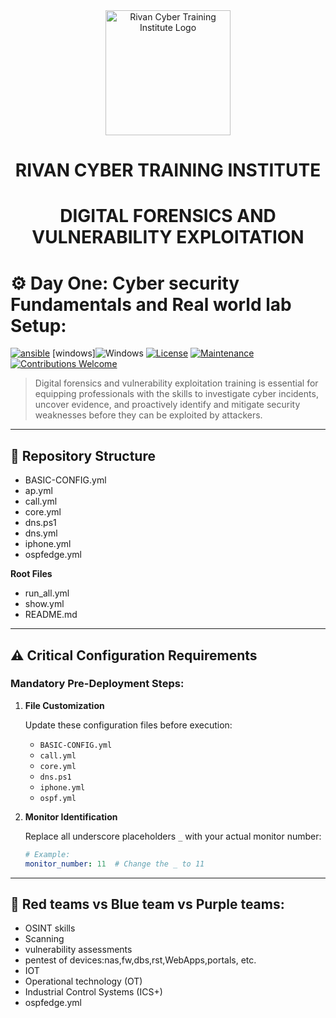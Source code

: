 <div align="center">
  <img src="https://github.com/user-attachments/assets/e4d90e60-ee23-4e28-b9c1-ab35e68fed13" alt="Rivan Cyber Training Institute Logo" width="200">
  <h1>RIVAN CYBER TRAINING INSTITUTE</h1>
  <h1>  DIGITAL FORENSICS AND VULNERABILITY EXPLOITATION </h1>
</div>

# ⚙️ Day One: Cyber security Fundamentals and Real world lab Setup: 

[![ansible](https://img.shields.io/badge/ansible-2.12.0-black?style=for-the-badge&logo=ansible)](https://www.ansible.com/)
[windows]![Windows](https://img.shields.io/badge/Windows-0078D6?style=for-the-badge&logo=windows&logoColor=white)
[![License](https://img.shields.io/badge/license-MIT-blue?style=for-the-badge)](LICENSE)
[![Maintenance](https://img.shields.io/badge/maintained%3F-yes-green?style=for-the-badge)](https://github.com/yourusername/yourrepo/graphs/commit-activity)
[![Contributions Welcome](https://img.shields.io/badge/contributions-welcome-brightgreen?style=for-the-badge)](CONTRIBUTING.md)

> Digital forensics and vulnerability exploitation training is essential for equipping professionals with the skills to investigate cyber incidents, uncover evidence, and proactively identify and mitigate security weaknesses before they can be exploited by attackers.

---

## 📂 Repository Structure

- BASIC-CONFIG.yml
- ap.yml  
- call.yml  
- core.yml  
- dns.ps1  
- dns.yml  
- iphone.yml  
- ospfedge.yml  

**Root Files**  
- run_all.yml  
- show.yml  
- README.md  

---

## ⚠️ Critical Configuration Requirements

### Mandatory Pre-Deployment Steps:

1. **File Customization**
   
   Update these configuration files before execution:
   
   - `BASIC-CONFIG.yml`
   - `call.yml`
   - `core.yml`
   - `dns.ps1`
   - `iphone.yml`
   - `ospf.yml`

3. **Monitor Identification**
   
   Replace all underscore placeholders `_` with your actual monitor number:
   
   ```yaml
   # Example:
   monitor_number: 11  # Change the _ to 11 
---

## 📂 Red teams vs Blue team vs Purple teams:

- OSINT skills
- Scanning
- vulnerability assessments  
- pentest of devices:nas,fw,dbs,rst,WebApps,portals, etc.
- IOT
- Operational technology (OT)  
- Industrial Control Systems (ICS+)
- ospfedge.yml
